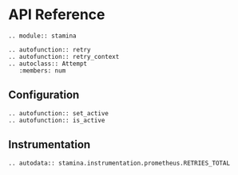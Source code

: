 # API Reference

```{eval-rst}
.. module:: stamina

.. autofunction:: retry
.. autofunction:: retry_context
.. autoclass:: Attempt
   :members: num
```


## Configuration

```{eval-rst}
.. autofunction:: set_active
.. autofunction:: is_active
```


## Instrumentation

```{eval-rst}
.. autodata:: stamina.instrumentation.prometheus.RETRIES_TOTAL
```

